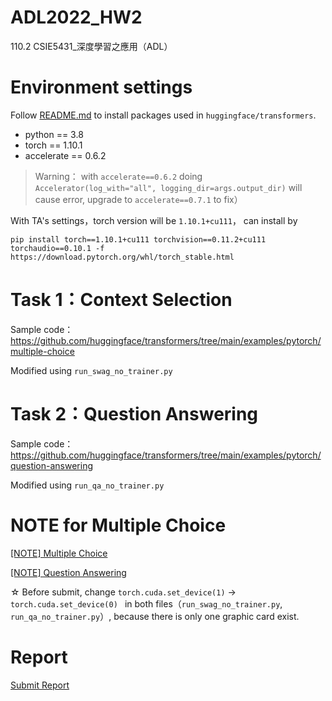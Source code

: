 # ADL2022_HW2
110.2 CSIE5431_深度學習之應用（ADL）

# Environment settings

Follow [README.md](https://github.com/huggingface/transformers/tree/main/examples) to install packages used in ```huggingface/transformers```.


- python == 3.8
- torch == 1.10.1
- accelerate == 0.6.2
> Warning： with ```accelerate==0.6.2``` doing ```Accelerator(log_with="all", logging_dir=args.output_dir)``` will cause error, upgrade to ```accelerate==0.7.1``` to fix）


With TA's settings，torch version will be ```1.10.1+cu111```， can install by
    
    pip install torch==1.10.1+cu111 torchvision==0.11.2+cu111 torchaudio==0.10.1 -f https://download.pytorch.org/whl/torch_stable.html


# Task 1：Context Selection

Sample code：https://github.com/huggingface/transformers/tree/main/examples/pytorch/multiple-choice

Modified using ```run_swag_no_trainer.py```

# Task 2：Question Answering
Sample code：https://github.com/huggingface/transformers/tree/main/examples/pytorch/question-answering

Modified using ```run_qa_no_trainer.py```

# NOTE for Multiple Choice

[[NOTE] Multiple Choice](./__NOTE__MC_PARACONFIG.py)

[[NOTE] Question Answering](./__NOTE__QA_PARACONFIG.py)

☆ Before submit, change ```torch.cuda.set_device(1)``` -> ```torch.cuda.set_device(0) ``` in both files（```run_swag_no_trainer.py```, ```run_qa_no_trainer.py```）, because there is only one graphic card exist.


# Report

[Submit Report](./__Submit__version/report.pdf)
